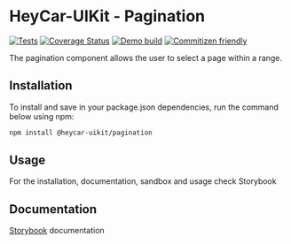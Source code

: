# HeyCar-UIKit - Pagination

[![Tests](https://github.com/hey-car/heycar-uikit/actions/workflows/build.yml/badge.svg)](https://github.com/hey-car/heycar-uikit/actions/workflows/build.yml)
[![Coverage Status](https://coveralls.io/repos/github/hey-car/heycar-uikit/badge.svg)](https://coveralls.io/github/hey-car/heycar-uikit)
[![Demo build](https://github.com/hey-car/heycar-uikit/actions/workflows/main.yml/badge.svg)](https://github.com/hey-car/heycar-uikit/actions/workflows/main.yml)
[![Commitizen friendly](https://img.shields.io/badge/commitizen-friendly-brightgreen.svg)](http://commitizen.github.io/cz-cli/)

The pagination component allows the user to select a page within a range.

## Installation

To install and save in your package.json dependencies, run the command below using npm:

```bash
npm install @heycar-uikit/pagination
```

## Usage

For the installation, documentation, sandbox and usage check Storybook

## Documentation

[Storybook](https://hey-car.github.io/heycar-uikit/main/?path=/docs/components-molecules-pagination--pagination) documentation
